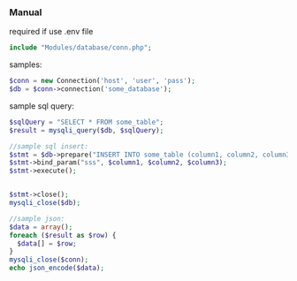### Manual


required if use .env file
```php
include "Modules/database/conn.php";
```
samples:
```php
$conn = new Connection('host', 'user', 'pass');
$db = $conn->connection('some_database');
```
sample sql query:
```php
$sqlQuery = "SELECT * FROM some_table";
$result = mysqli_query($db, $sqlQuery);

//sample sql insert:
$stmt = $db->prepare("INSERT INTO some_table (column1, column2, column3) VALUES (?, ?, ?)");
$stmt->bind_param("sss", $column1, $column2, $column3);
$stmt->execute();


$stmt->close();
mysqli_close($db);

//sample json:
$data = array();
foreach ($result as $row) {
  $data[] = $row;
}
mysqli_close($conn);
echo json_encode($data);
```
